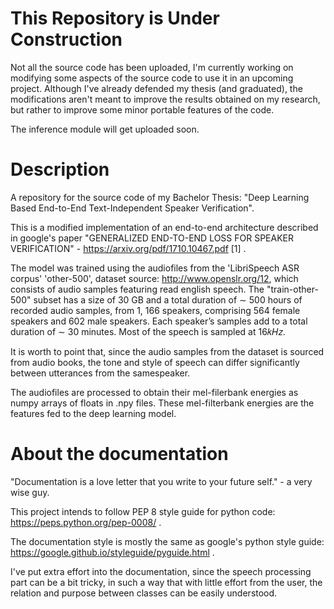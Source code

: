 # This Repository is Under Construction
Not all the source code has been uploaded, I'm currently working on modifying some aspects of the source code 
to use it in an upcoming project. Although I've already defended my thesis (and graduated), the modifications aren't meant to
improve the results obtained on my research, but rather to improve some minor portable features of the code.

The inference module will get uploaded soon. 

# Description
A repository for the source code of my Bachelor Thesis: "Deep Learning Based End-to-End Text-Independent Speaker Verification".

This is a modified implementation of an end-to-end architecture described in google's paper "GENERALIZED END-TO-END LOSS FOR SPEAKER VERIFICATION" - https://arxiv.org/pdf/1710.10467.pdf [1] . 

The model was trained using the audiofiles from the 'LibriSpeech ASR corpus' 'other-500', dataset source: http://www.openslr.org/12, which consists of audio samples
featuring read english speech. The "train-other-500" subset has a size of 30 GB and a total duration of ∼ 500 hours of recorded audio samples, from 1, 166 speakers,
comprising 564 female speakers and 602 male speakers. Each speaker’s samples add to a total duration of ∼ 30 minutes. Most of the speech is sampled at 16𝑘𝐻𝑧.

It is worth to point that, since the audio samples from the dataset is sourced from audio books, the tone and style of speech can differ significantly between utterances from the samespeaker.

The audiofiles are processed to obtain their mel-filerbank energies as numpy arrays of floats
in .npy files. These mel-filterbank energies are the features fed to the deep learning model.

# About the documentation
"Documentation is a love letter that you write to your future self." - a very wise guy.

This project intends to follow PEP 8 style guide for python code: https://peps.python.org/pep-0008/ .

The documentation style is mostly the same as google's python style guide: https://google.github.io/styleguide/pyguide.html .

I've put extra effort into the documentation, since the speech processing part can be a bit tricky, in such a way that with little effort from the user, the relation and purpose between classes can be easily understood. 

